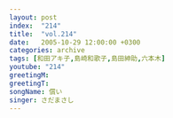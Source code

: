 ```yaml
---
layout: post
index:  "214"
title:  "vol.214"
date:   2005-10-29 12:00:00 +0300
categories: archive
tags: [和田アキ子,島崎和歌子,島田紳助,六本木]
youtube: "214"
greetingM: 
greetingT: 
songName: 償い
singer: さだまさし
---
```

